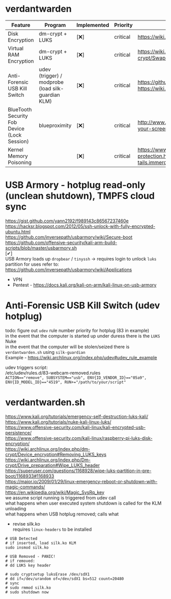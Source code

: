 # verdantwarden  

Feature | Program | Implemented | Priority | Notes |   
------------- | ------------- | ------------- | ------------- | -------------  
Disk Encryption | dm-crypt + LUKS | [❌] | critical | https://wiki.archlinux.org/index.php/disk_encryption  
Virtual RAM Encryption | dm-crypt + LUKS | [❌] | critical | https://wiki.archlinux.org/index.php/Dm-crypt/Swap_encryption  
Anti-Forensic USB Kill Switch | udev (trigger) / modprobe (load silk-guardian KLM) | [❌] | critical | https://github.com/NateBrune/silk-guardian https://wiki.archlinux.org/index.php/udev#udev_rule_example  
BlueTooth Security Fob Device (Lock Session) | blueproximity | [❌] | critical | http://www.daniloaz.com/en/automatically-lock-unlock-your-screen-by-bluetooth-device-proximity/  
Kernel Memory Poisoning |  | [❌] | critical | https://www.kernel.org/doc/html/v4.18/security/self-protection.html#memory-poisoning https://git-tails.immerda.ch/tails/plain/features/erase_memory.feature   

# USB Armory - hotplug read-only (unclean shutdown), TMPFS cloud sync  
https://gist.github.com/yann2192/f989143c86567237460e  
https://hacksr.blogspot.com/2012/05/ssh-unlock-with-fully-encrypted-ubuntu.html  
https://github.com/inversepath/usbarmory/wiki/Secure-boot  
https://github.com/offensive-security/kali-arm-build-scripts/blob/master/usbarmory.sh  
[✔]  
USB Armory loads up `dropbear` / `tinyssh` -> requires login to unlock `luks` partition
for uses refer to: https://github.com/inversepath/usbarmory/wiki/Applications  
* VPN  
* Pentest - https://docs.kali.org/kali-on-arm/kali-linux-on-usb-armory  

# Anti-Forensic USB Kill Switch (udev hotplug)  
todo: figure out `udev` rule number priority for hotplug (83 in example)  
in the event that the computer is started up under duress there is the `LUKS` Nuke  
in the event that the computer will be stolen/seized there is `verdantwarden.sh` using `silk-guardian`  
Example - https://wiki.archlinux.org/index.php/udev#udev_rule_example  

udev triggers script:  
    /etc/udev/rules.d/83-webcam-removed.rules  
    `ACTION=="remove", SUBSYSTEM=="usb", ENV{ID_VENDOR_ID}=="05a9", ENV{ID_MODEL_ID}=="4519", RUN+="/path/to/your/script"`  

# verdantwarden.sh
https://www.kali.org/tutorials/emergency-self-destruction-luks-kali/  
https://www.kali.org/tutorials/nuke-kali-linux-luks/  
https://www.offensive-security.com/kali-linux/kali-encrypted-usb-persistence/  
https://www.offensive-security.com/kali-linux/raspberry-pi-luks-disk-encryption/  
https://wiki.archlinux.org/index.php/dm-crypt/Device_encryption#Removing_LUKS_keys  
https://wiki.archlinux.org/index.php/Dm-crypt/Drive_preparation#Wipe_LUKS_header  
https://superuser.com/questions/1168928/wipe-luks-partition-in-pre-boot/1168933#1168933  
https://major.io/2009/01/29/linux-emergency-reboot-or-shutdown-with-magic-commands/  
https://en.wikipedia.org/wiki/Magic_SysRq_key  
we assume script running is triggered from udev call  
what happens when user executed system shutdown is called for the KLM unloading  
what happens when USB hotplug removed; calls what  
* revise silk.ko  
requires `linux-headers` to be installed  

`# USB Detected`  
`# if inserted, load silk.ko KLM`  
`sudo insmod silk.ko`  

`# USB Removed - PANIC!`  
`# if removed: `  
`# dd LUKS key header`  

`# sudo cryptsetup luksErase /dev/sdX1`  
`# dd if=/dev/urandom of=/dev/sdX1 bs=512 count=20480`  
`# sync`  
`# sudo rmmod silk.ko`  
`# sudo shutdown now`  


